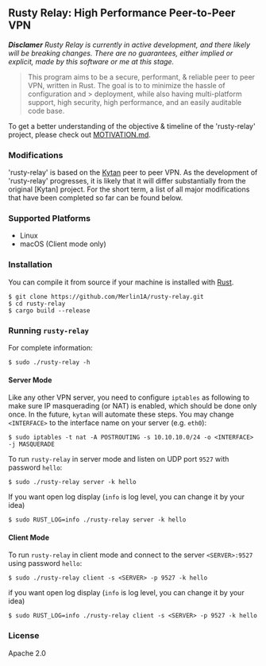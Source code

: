 ## Rusty Relay: High Performance Peer-to-Peer VPN

*__Disclamer__* _Rusty Relay is currently in active development, and there likely will be breaking changes. There are no guarantees, either implied or explicit, made by this software or me at this stage._

> This program aims to be a secure, performant, & reliable peer to peer VPN, written in Rust. The goal is to to minimize the hassle of configuration and   > deployment, while also having multi-platform support, high security, high performance, and an easily auditable code base.

To get a better understanding of the objective & timeline of the 'rusty-relay' project, please check out [MOTIVATION.md](https://github.com/Merlin1A/rusty-relay/blob/master/MOTIVATION.md).

### Modifications

'rusty-relay' is based on the [Kytan](https://github.com/changlan/kytan) peer to peer VPN. As the development of 'rusty-relay' progresses, it is likely that it will differ substantially from the original [Kytan] project. For the short term, a list of all major modifications that have been completed so far can be found below.

### Supported Platforms

- Linux
- macOS (Client mode only)

### Installation

You can compile it from source if
your machine is installed with [Rust](https://www.rust-lang.org/en-US/install.html).

```
$ git clone https://github.com/Merlin1A/rusty-relay.git
$ cd rusty-relay
$ cargo build --release
```

### Running `rusty-relay`

For complete information:

```
$ sudo ./rusty-relay -h
```

#### Server Mode

Like any other VPN server, you need to configure `iptables` as following to make
sure IP masquerading (or NAT) is enabled, which should be done only once. In the
future, `kytan` will automate these steps. You may change `<INTERFACE>` to the
interface name on your server (e.g. `eth0`):

```
$ sudo iptables -t nat -A POSTROUTING -s 10.10.10.0/24 -o <INTERFACE> -j MASQUERADE
```

To run `rusty-relay` in server mode and listen on UDP port `9527` with password `hello`:

```
$ sudo ./rusty-relay server -k hello 
```
If you want open log display (`info` is log level, you can change it by your idea)

```
$ sudo RUST_LOG=info ./rusty-relay server -k hello 
```

#### Client Mode

To run `rusty-relay` in client mode and connect to the server `<SERVER>:9527` using password `hello`:

```
$ sudo ./rusty-relay client -s <SERVER> -p 9527 -k hello
```

if you want open log display (`info` is log level, you can change it by your idea)

```
$ sudo RUST_LOG=info ./rusty-relay client -s <SERVER> -p 9527 -k hello
```

### License

Apache 2.0
